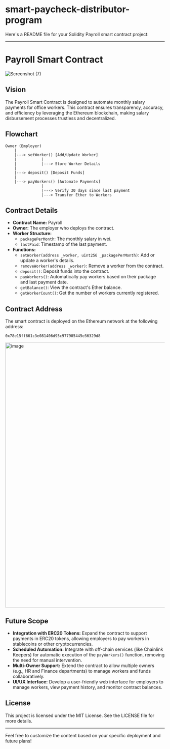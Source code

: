 # smart-paycheck-distributor-program
Here's a README file for your Solidity Payroll smart contract project:

---

# Payroll Smart Contract

![Screenshot (7)](https://github.com/user-attachments/assets/9ad48bb9-b41b-42aa-a39c-4b4ee6d34991)


## Vision
The Payroll Smart Contract is designed to automate monthly salary payments for office workers. This contract ensures transparency, accuracy, and efficiency by leveraging the Ethereum blockchain, making salary disbursement processes trustless and decentralized.

## Flowchart
```plaintext
Owner (Employer) 
    |
    |---> setWorker() [Add/Update Worker] 
    |           |
    |           |---> Store Worker Details
    |
    |---> deposit() [Deposit Funds] 
    |
    |---> payWorkers() [Automate Payments]
                |
                |---> Verify 30 days since last payment
                |---> Transfer Ether to Workers
```

## Contract Details
- **Contract Name:** Payroll
- **Owner:** The employer who deploys the contract.
- **Worker Structure:**
  - `packagePerMonth`: The monthly salary in wei.
  - `lastPaid`: Timestamp of the last payment.
- **Functions:**
  - `setWorker(address _worker, uint256 _packagePerMonth)`: Add or update a worker's details.
  - `removeWorker(address _worker)`: Remove a worker from the contract.
  - `deposit()`: Deposit funds into the contract.
  - `payWorkers()`: Automatically pay workers based on their package and last payment date.
  - `getBalance()`: View the contract's Ether balance.
  - `getWorkerCount()`: Get the number of workers currently registered.

## Contract Address
The smart contract is deployed on the Ethereum network at the following address:

```
0x78e15ff661c3e081406d95c977905445e36329d8
```
<img width="833" alt="image" src="https://github.com/user-attachments/assets/18ee9114-bea4-4538-9de5-9d8ca1532c00">

## Future Scope
- **Integration with ERC20 Tokens:** Expand the contract to support payments in ERC20 tokens, allowing employers to pay workers in stablecoins or other cryptocurrencies.
- **Scheduled Automation:** Integrate with off-chain services (like Chainlink Keepers) for automatic execution of the `payWorkers()` function, removing the need for manual intervention.
- **Multi-Owner Support:** Extend the contract to allow multiple owners (e.g., HR and Finance departments) to manage workers and funds collaboratively.
- **UI/UX Interface:** Develop a user-friendly web interface for employers to manage workers, view payment history, and monitor contract balances.

## License
This project is licensed under the MIT License. See the LICENSE file for more details.

---

Feel free to customize the content based on your specific deployment and future plans!
